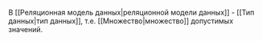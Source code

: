 В [[Реляционная модель данных|реляционной модели данных]] - [[Тип данных|тип данных]], т.е. [[Множество|множество]] допустимых значений.
